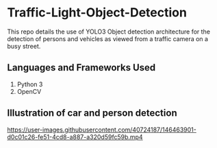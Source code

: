 # Traffic-Light-Object-Detection
This repo details the use of YOLO3 Object detection architecture for the detection of persons and vehicles as viewed from a traffic camera on a busy street.

## Languages and Frameworks Used
1. Python 3
2. OpenCV


## Illustration of car and person detection
https://user-images.githubusercontent.com/40724187/146463901-d0c01c26-fe51-4cd8-a887-a320d59fc59b.mp4

